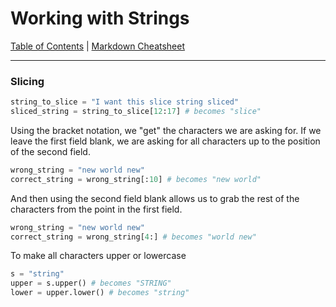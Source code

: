 # Working with Strings

[Table of Contents](../../README.md) | [Markdown Cheatsheet](../../Markdown%20Cheatsheet.md)
___
### Slicing
```python
string_to_slice = "I want this slice string sliced"
sliced_string = string_to_slice[12:17] # becomes "slice"
```

Using the bracket notation, we "get" the characters we are asking for.
If we leave the first field blank, we are asking for all characters up to the position of the second field.
```python
wrong_string = "new world new"
correct_string = wrong_string[:10] # becomes "new world"
```

And then using the second field blank allows us to grab the rest of the characters from the point in the first field.
```python
wrong_string = "new world new"
correct_string = wrong_string[4:] # becomes "world new"
```

To make all characters upper or lowercase
```python
s = "string"
upper = s.upper() # becomes "STRING"
lower = upper.lower() # becomes "string"
```
